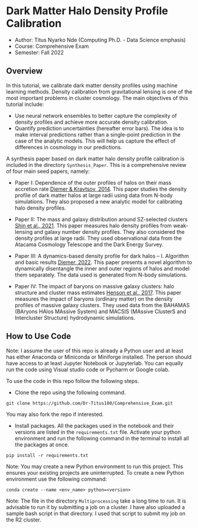 # Dark Matter Halo Density Profile Calibration

* Author: Titus Nyarko Nde (Computing Ph.D. - Data Science emphasis)
* Course: Comprehensive Exam
* Semester: Fall 2022

## Overview
In this tutorial, we calibrate dark matter density profiles using machine learning methods. Density calibration from gravitational lensing is one of the most important problems in cluster cosmology. The main objectives of this tutorial include: 
* Use neural network ensembles to better capture the complexity of density profiles and achieve more accurate density calibration. 
* Quantify prediction uncertainties (hereafter error bars). The idea is to make interval predictions rather than a single-point prediction in the case of the analytic models. This will help us capture the effect of differences in cosmology in our predictions.

A synthesis paper based on dark matter halo density profile calibration is included in the directory `Synthesis_Paper`. This is a comprehensive review of four main seed papers, namely:


 * Paper I: Dependence of the outer profiles of halos on their mass accretion rate [Diemer & Kravtsov, 2014](https://iopscience.iop.org/article/10.1088/0004-637X/789/1/1).
This paper studies the density profile of dark matter halos at large radii using data from N-body simulations. They also proposed a new analytic model for calibrating halo density profiles.

 * Paper II: The mass and galaxy distribution around SZ-selected clusters [Shin et al., 2021](https://academic.oup.com/mnras/article-abstract/507/4/5758/6366263?redirectedFrom=fulltext&login=true).
This paper measures halo density profiles from weak-lensing and galaxy number density profiles. They also considered the density profiles at large radii. They used observational data from the Atacama Cosmology Telescope and the Dark Energy Survey.

 * Paper III: A dynamics-based density profile for dark halos – I. Algorithm and basic results [Diemer, 2022](https://academic.oup.com/mnras/article-abstract/513/1/573/6561624?redirectedFrom=fulltext&login=true).
This paper presents a novel algorithm to dynamically disentangle the inner and outer regions of halos and model them separately. The data used is generated from N-body simulations.

 * Paper IV: The impact of baryons on massive galaxy clusters: halo structure and cluster mass estimates [Henson et al., 2017](https://academic.oup.com/mnras/article/465/3/3361/2454758?login=true).
This paper measures the impact of baryons (ordinary matter) on the density profiles of massive galaxy clusters. They used data from the BAHAMAS (BAryons HAlos MAssive System) and MACSIS (MAssive ClusterS and Intercluster Structure) hydrodynamic simulations.



## How to Use Code
Note: I assume the user of this repo is already a Python user and at least has either Anaconda or Miniconda or Miniforge installed. The person should have access to at least Jupyter Notebook or Jupyterlab. You can equally run the code using Visual studio code or Pycharm or Google colab.

To use the code in this repo follow the following steps.
* Clone the repo using the following command.

`git clone https://github.com/Dr-Titus100/Comprehensive_Exam.git`

You may also fork the repo if interested.

* Install packages. All the packages used in the notebook and their versions are listed in the `requirements.txt` file. Activate your python environment and run the following command in the terminal to install all the packages at once.

`pip install -r requirements.txt`

Note: You may create a new Python environment to run this project. This ensures your existing projects are uninterrupted. To create a new Python environment use the following command:

`conda create --name <env_name> python=<version>`


Note: The file in the directory `Multiprocessing` take a long time to run. It is advisable to run it by submitting a job on a cluster. I have also uploaded a sample bash script in that directory. I used that script to submit my job on the R2 cluster.








